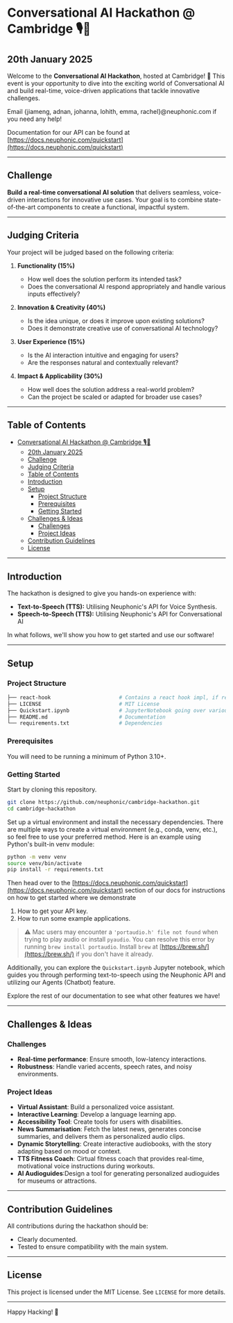 # Conversational AI Hackathon @ Cambridge 🎙️🤖
## 20th January 2025
Welcome to the **Conversational AI Hackathon**, hosted at Cambridge! 🚀 This event is your opportunity to dive into the exciting world of Conversational AI and build real-time, voice-driven applications that tackle innovative challenges.

Email {jiameng, adnan, johanna, lohith, emma, rachel}@neuphonic.com if you need any help!

Documentation for our API can be found at [https://docs.neuphonic.com/quickstart](https://docs.neuphonic.com/quickstart)

---

## Challenge

**Build a real-time conversational AI solution** that delivers seamless, voice-driven interactions for innovative use cases. Your goal is to combine state-of-the-art components to create a functional, impactful system.

---

## Judging Criteria

Your project will be judged based on the following criteria:

1. **Functionality (15%)**
   - How well does the solution perform its intended task?  
   - Does the conversational AI respond appropriately and handle various inputs effectively?

2. **Innovation & Creativity (40%)**
   - Is the idea unique, or does it improve upon existing solutions?  
   - Does it demonstrate creative use of conversational AI technology?

3. **User Experience (15%)**
   - Is the AI interaction intuitive and engaging for users?  
   - Are the responses natural and contextually relevant?

4. **Impact & Applicability (30%)**
   - How well does the solution address a real-world problem?  
   - Can the project be scaled or adapted for broader use cases?

---

## Table of Contents

- [Conversational AI Hackathon @ Cambridge 🎙️🤖](#conversational-ai-hackathon--cambridge-️)
  - [20th January 2025](#20th-january-2025)
  - [Challenge](#challenge)
  - [Judging Criteria](#judging-criteria)
  - [Table of Contents](#table-of-contents)
  - [Introduction](#introduction)
  - [Setup](#setup)
    - [Project Structure](#project-structure)
    - [Prerequisites](#prerequisites)
    - [Getting Started](#getting-started)
  - [Challenges \& Ideas](#challenges--ideas)
    - [Challenges](#challenges)
    - [Project Ideas](#project-ideas)
  - [Contribution Guidelines](#contribution-guidelines)
  - [License](#license)


---

## Introduction

The hackathon is designed to give you hands-on experience with:  
- **Text-to-Speech (TTS):** Utilising Neuphonic's API for Voice Synthesis.  
- **Speech-to-Speech (TTS):** Utilising Neuphonic's API for Conversational AI

In what follows, we'll show you how to get started and use our software!

---

## Setup

### Project Structure
```bash
├── react-hook                      # Contains a react hook impl, if required
├── LICENSE                         # MIT License
├── Quickstart.ipynb                # JupyterNotebook going over various helpful examples
├── README.md                       # Documentation
└── requirements.txt                # Dependencies
```

### Prerequisites

You will need to be running a minimum of Python 3.10+.

### Getting Started

Start by cloning this repository. 
```bash
git clone https://github.com/neuphonic/cambridge-hackathon.git
cd cambridge-hackathon
```

Set up a virtual environment and install the necessary dependencies.
There are multiple ways to create a virtual environment (e.g., conda, venv, etc.), so feel free to use your preferred method.
Here is an example using Python's built-in venv module:

```bash
python -m venv venv
source venv/bin/activate
pip install -r requirements.txt
```

Then head over to the [https://docs.neuphonic.com/quickstart](https://docs.neuphonic.com/quickstart) 
section of our docs for instructions on how to get started where we demonstrate
1. How to get your API key.
2. How to run some example applications.

> :warning: Mac users may encounter a `'portaudio.h' file not found` when trying to play audio or install
> `pyaudio`. You can resolve this error by running `brew install portaudio`. 
> Install `brew` at [https://brew.sh/](https://brew.sh/) if you don't have it already.

Additionally, you can explore the `Quickstart.ipynb` Jupyter notebook, which guides you through 
performing text-to-speech using the Neuphonic API and utilizing our Agents (Chatbot) feature.

Explore the rest of our documentation to see what other features we have!

---

## Challenges & Ideas

### Challenges
- **Real-time performance**: Ensure smooth, low-latency interactions.  
- **Robustness**: Handle varied accents, speech rates, and noisy environments.  

### Project Ideas
- **Virtual Assistant**: Build a personalized voice assistant.  
- **Interactive Learning**: Develop a language learning app.  
- **Accessibility Tool**: Create tools for users with disabilities.
- **News Summarisation**: Fetch the latest news, generates concise summaries, and delivers them as personalized audio clips.
- **Dynamic Storytelling**: Create interactive audiobooks, with the story adapting based on mood or context.
- **TTS Fitness Coach**: Cirtual fitness coach that provides real-time, motivational voice instructions during workouts.
- **AI Audioguides**:Design a tool for generating personalized audioguides for museums or attractions.

---

## Contribution Guidelines

All contributions during the hackathon should be:  
- Clearly documented.  
- Tested to ensure compatibility with the main system.  

---

## License

This project is licensed under the MIT License. See `LICENSE` for more details.

---

Happy Hacking! 🎉
